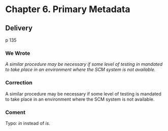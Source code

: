 # Chapter 6. Primary Metadata #

## Delivery ##
p 135

### We Wrote ###

_A similar procedure may be necessary if some level of testing in mandated to take place in an environment where the SCM system is not available._


### Correction ###

A similar procedure may be necessary if some level of testing is mandated to take place in an environment where the SCM system is not available.

### Coment ###

Typo: _in_ instead of _is_.